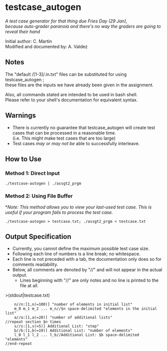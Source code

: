 # testcase_autogen
*A test case generator for that thing due Fries Day (29 Jan),  
because auto-grader paranoia and there's no way the graders are going to reveal their hand*

Initial author: C. Martin  
Modified and documented by: A. Valdez

## Notes
The "default /[1-3]/.in.txt" files can be substituted for using testcase_autogen ;  
these files are the inputs we have already been given in the assignment.

Also, all commands stated are intended to be used in bash shell.  
Please refer to your shell's documentation for equivalent syntax.

## Warnings
* There is currently no guarantee that testcase_autogen will create test cases that can be processed in a reasonable time.  
(i.e. This might make test cases that are too large)
* Test cases *may or may not be* able to successfully interleave.

## How to Use
### Method 1: Direct Input
	./testcase-autogen | ./assgt2_prgm

### Method 2: Using File Buffer
\**Note: This method allows you to view your last-used test case. This is useful if your program fails to process the test case.*

	./testcase-autogen > testcase.txt; ./assgt2_prgm < testcase.txt

## Output Specification
* Currently, you cannot define the maximum possible test case size.
* Following each line of numbers is a line break; no whitespace.
* Each line is not preceded with a tab, the documentation only does so for comments readability.
* Below, all comments are denoted by "//" and will not appear in the actual output.
  * Lines beginning with "//" are only notes and no line is printed to the file at all.

\>(stdout|testcase.txt)

		n//n:[1,n(=100)] "number of elements in initial list"
		m_0 m_1 m_2 ... m_n//$n space-delimited "elements in the initial list"
		a//a:[1,a(=20)] "number of additional lists"
	//repeat section $n times
		s//s:[1,s(=5)] Additional List: "step"
		b//b:[1,b(=19)] Additional List: "number of elements"
		l_0 l_1 l_2 ... l_b//Additional List: $b space-delimited "elements"
	//end-repeat
